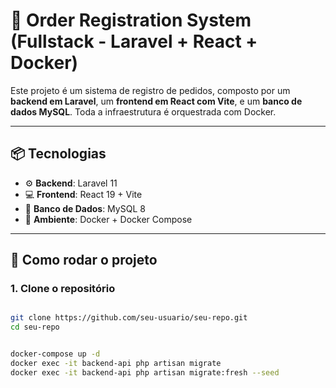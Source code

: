 # 🧾 Order Registration System (Fullstack - Laravel + React + Docker)

Este projeto é um sistema de registro de pedidos, composto por um **backend em Laravel**, um **frontend em React com Vite**, e um **banco de dados MySQL**. Toda a infraestrutura é orquestrada com Docker.

---

## 📦 Tecnologias

- ⚙️ **Backend**: Laravel 11
- 💻 **Frontend**: React 19 + Vite
- 🐬 **Banco de Dados**: MySQL 8
- 🐳 **Ambiente**: Docker + Docker Compose

---

## 🚀 Como rodar o projeto

### 1. Clone o repositório

```bash

git clone https://github.com/seu-usuario/seu-repo.git
cd seu-repo

```

```bash

docker-compose up -d
docker exec -it backend-api php artisan migrate
docker exec -it backend-api php artisan migrate:fresh --seed

```